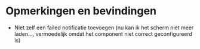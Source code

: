 # Opmerkingen en bevindingen


- Niet zelf een failed notificatie toevoegen (nu kan ik het scherm niet meer laden..., vermoedelijk omdat het component niet correct geconfigureerd is)
